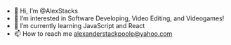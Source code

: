 - 👋 Hi, I’m @AlexStacks
- 👀 I’m interested in Software Developing, Video Editing, and Videogames!
- 🌱 I’m currently learning JavaScript and React
- 📫 How to reach me alexanderstackpoole@yahoo.com


